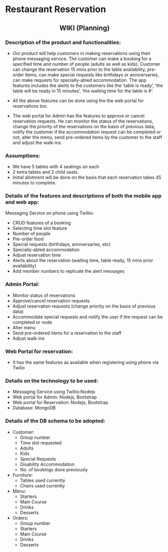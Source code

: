 # Restaurant Reservation
## <center>WIKI (Planning) <center>

### Description of the product and functionalities:
* Our product will help customers in making reservations using their phone messaging service. The customer can make a booking for a specified time and number of people (adults as well as kids). Customer can change the reservation 15 mins prior to the table availability, pre-order items, can make special requests like birthdays or anniversaries, can make requests for specially-abled accommodation. The app features includes the alerts to the customers like the ‘table is ready’, ‘the table will be ready in 15 minutes’, ‘the waiting time for the table is #’.

* All the above features can be done using the the web portal for reservations too.
* The web portal for Admin has the features to approve or cancel reservation requests. He can monitor the status of the reservations, change the priority of the reservations on the basis of previous data, notify the customer if the accommodation request can be completed or not,   alter the menu, send pre-ordered items by the customer to the staff and adjust the walk-ins.
### Assumptions:
* We have 5 tables with 4 seatings on each
* 2 extra tables and 2 child seats.
* Initial allotment will be done on the basis that each reservation takes 45 minutes to complete.
### Details of the features and descriptions of both the mobile app and web app:
Messaging Service on phone using Twillio:
* CRUD features of a booking
* Selecting time slot feature
* Number of people
* Pre-order food
* Special requests (birthdays, anniversaries, etc)
* Specially-abled accommodation
* Adjust reservation time
* Alerts about the reservation (waiting time, table ready, 15 mins prior availability)
* Add member numbers to replicate the alert messages
### Admin Portal:
* Monitor status of reservations
* Approve/cancel reservation requests
* Adjust reservation requests (change priority on the basis of previous data)
* Accommodate special requests and notify the user if the request can be completed or node
* Alter menu
* Send pre-ordered items for a reservation to the staff
* Adjust walk-ins
### Web Portal for reservation:
* It has the same features as available when registering using phone via Twilio
### Details on the technology to be used:
* Messaging Service using Twillio:Nodejs
* Web portal for Admin: Nodejs, Bootstrap
* Web portal for Reservation: Nodejs, Bootstrap
* Database: MongoDB
### Details of the DB schema to be adopted:
* Customer:
    * Group number
    * Time slot requested
    * Adults
    * Kids
    * Special Requests
    * Disability Accommodation
    * No. of bookings done previously
* Furniture:
    * Tables used currently
    * Chairs used currently
* Menu:
    * Starters
    * Main Course
    * Drinks
    * Desserts
* Orders:
    * Group number
    * Starters
    * Main Course
    * Drinks
    * Desserts


